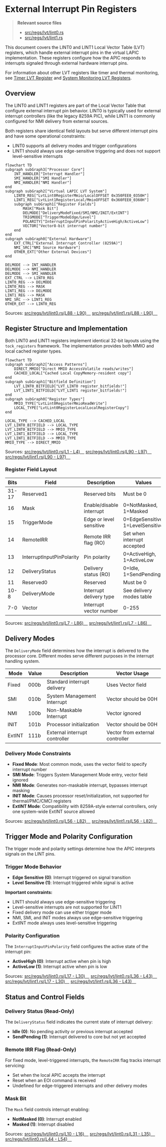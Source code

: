 # External Interrupt Pin Registers

> **Relevant source files**
> * [src/regs/lvt/lint0.rs](https://github.com/arceos-hypervisor/x86_vlapic/blob/9b85fb9d/src/regs/lvt/lint0.rs)
> * [src/regs/lvt/lint1.rs](https://github.com/arceos-hypervisor/x86_vlapic/blob/9b85fb9d/src/regs/lvt/lint1.rs)

This document covers the LINT0 and LINT1 Local Vector Table (LVT) registers, which handle external interrupt pins in the virtual LAPIC implementation. These registers configure how the APIC responds to interrupts signaled through external hardware interrupt pins.

For information about other LVT registers like timer and thermal monitoring, see [Timer LVT Register](/arceos-hypervisor/x86_vlapic/3.2.1-timer-lvt-register) and [System Monitoring LVT Registers](/arceos-hypervisor/x86_vlapic/3.2.3-system-monitoring-lvt-registers).

## Overview

The LINT0 and LINT1 registers are part of the Local Vector Table that configure external interrupt pin behavior. LINT0 is typically used for external interrupt controllers (like the legacy 8259A PIC), while LINT1 is commonly configured for NMI delivery from external sources.

Both registers share identical field layouts but serve different interrupt pins and have some operational constraints:

* LINT0 supports all delivery modes and trigger configurations
* LINT1 should always use edge-sensitive triggering and does not support level-sensitive interrupts

```mermaid
flowchart TD
subgraph subGraph3["Processor Core"]
    INT_HANDLER["Interrupt Handler"]
    SMI_HANDLER["SMI Handler"]
    NMI_HANDLER["NMI Handler"]
end
subgraph subGraph2["Virtual LAPIC LVT System"]
    LINT0_REG["LvtLint0RegisterMmio/LocalOFFSET 0x350FEE0_0350H"]
    LINT1_REG["LvtLint1RegisterLocal/MmioOFFSET 0x360FEE0_0360H"]
    subgraph subGraph1["Register Fields"]
        MASK["Mask Bit"]
        DELMODE["DeliveryModeFixed/SMI/NMI/INIT/ExtINT"]
        TRIGMODE["TriggerModeEdge/Level"]
        POLARITY["InterruptInputPinPolarityActiveHigh/ActiveLow"]
        VECTOR["Vector8-bit interrupt number"]
    end
end
subgraph subGraph0["External Hardware"]
    EXT_CTRL["External Interrupt Controller (8259A)"]
    NMI_SRC["NMI Source Hardware"]
    OTHER_EXT["Other External Devices"]
end

DELMODE --> INT_HANDLER
DELMODE --> NMI_HANDLER
DELMODE --> SMI_HANDLER
EXT_CTRL --> LINT0_REG
LINT0_REG --> DELMODE
LINT0_REG --> MASK
LINT1_REG --> DELMODE
LINT1_REG --> MASK
NMI_SRC --> LINT1_REG
OTHER_EXT --> LINT0_REG
```

Sources: [src/regs/lvt/lint0.rs(L88 - L90)&emsp;](https://github.com/arceos-hypervisor/x86_vlapic/blob/9b85fb9d/src/regs/lvt/lint0.rs#L88-L90) [src/regs/lvt/lint1.rs(L88 - L90)&emsp;](https://github.com/arceos-hypervisor/x86_vlapic/blob/9b85fb9d/src/regs/lvt/lint1.rs#L88-L90)

## Register Structure and Implementation

Both LINT0 and LINT1 registers implement identical 32-bit layouts using the `tock_registers` framework. The implementation provides both MMIO and local cached register types.

```mermaid
flowchart TD
subgraph subGraph2["Access Patterns"]
    DIRECT_MMIO["Direct MMIO AccessVolatile reads/writes"]
    CACHED_LOCAL["Cached Local CopyMemory-resident copy"]
end
subgraph subGraph1["Bitfield Definition"]
    LVT_LINT0_BITFIELD["LVT_LINT0 register_bitfields!"]
    LVT_LINT1_BITFIELD["LVT_LINT1 register_bitfields!"]
end
subgraph subGraph0["Register Types"]
    MMIO_TYPE["LvtLint0RegisterMmioReadWrite"]
    LOCAL_TYPE["LvtLint0RegisterLocalLocalRegisterCopy"]
end

LOCAL_TYPE --> CACHED_LOCAL
LVT_LINT0_BITFIELD --> LOCAL_TYPE
LVT_LINT0_BITFIELD --> MMIO_TYPE
LVT_LINT1_BITFIELD --> LOCAL_TYPE
LVT_LINT1_BITFIELD --> MMIO_TYPE
MMIO_TYPE --> DIRECT_MMIO
```

Sources: [src/regs/lvt/lint0.rs(L1 - L4)&emsp;](https://github.com/arceos-hypervisor/x86_vlapic/blob/9b85fb9d/src/regs/lvt/lint0.rs#L1-L4) [src/regs/lvt/lint0.rs(L90 - L97)&emsp;](https://github.com/arceos-hypervisor/x86_vlapic/blob/9b85fb9d/src/regs/lvt/lint0.rs#L90-L97) [src/regs/lvt/lint1.rs(L90 - L97)&emsp;](https://github.com/arceos-hypervisor/x86_vlapic/blob/9b85fb9d/src/regs/lvt/lint1.rs#L90-L97)

### Register Field Layout

|Bits|Field|Description|Values|
| --- | --- | --- | --- |
|31-17|Reserved1|Reserved bits|Must be 0|
|16|Mask|Enable/disable interrupt|0=NotMasked, 1=Masked|
|15|TriggerMode|Edge or level sensitive|0=EdgeSensitive, 1=LevelSensitive|
|14|RemoteIRR|Remote IRR flag (RO)|Set when interrupt accepted|
|13|InterruptInputPinPolarity|Pin polarity|0=ActiveHigh, 1=ActiveLow|
|12|DeliveryStatus|Delivery status (RO)|0=Idle, 1=SendPending|
|11|Reserved0|Reserved|Must be 0|
|10-8|DeliveryMode|Interrupt delivery type|See delivery modes table|
|7-0|Vector|Interrupt vector number|0-255|

Sources: [src/regs/lvt/lint0.rs(L7 - L86)&emsp;](https://github.com/arceos-hypervisor/x86_vlapic/blob/9b85fb9d/src/regs/lvt/lint0.rs#L7-L86) [src/regs/lvt/lint1.rs(L7 - L86)&emsp;](https://github.com/arceos-hypervisor/x86_vlapic/blob/9b85fb9d/src/regs/lvt/lint1.rs#L7-L86)

## Delivery Modes

The `DeliveryMode` field determines how the interrupt is delivered to the processor core. Different modes serve different purposes in the interrupt handling system.

|Mode|Value|Description|Vector Usage|
| --- | --- | --- | --- |
|Fixed|000b|Standard interrupt delivery|Uses Vector field|
|SMI|010b|System Management Interrupt|Vector should be 00H|
|NMI|100b|Non-Maskable Interrupt|Vector ignored|
|INIT|101b|Processor initialization|Vector should be 00H|
|ExtINT|111b|External interrupt controller|Vector from external controller|

### Delivery Mode Constraints

* **Fixed Mode**: Most common mode, uses the vector field to specify interrupt number
* **SMI Mode**: Triggers System Management Mode entry, vector field ignored
* **NMI Mode**: Generates non-maskable interrupt, bypasses interrupt masking
* **INIT Mode**: Causes processor reset/initialization, not supported for thermal/PMC/CMCI registers
* **ExtINT Mode**: Compatibility with 8259A-style external controllers, only one system-wide ExtINT source allowed

Sources: [src/regs/lvt/lint0.rs(L56 - L82)&emsp;](https://github.com/arceos-hypervisor/x86_vlapic/blob/9b85fb9d/src/regs/lvt/lint0.rs#L56-L82) [src/regs/lvt/lint1.rs(L56 - L82)&emsp;](https://github.com/arceos-hypervisor/x86_vlapic/blob/9b85fb9d/src/regs/lvt/lint1.rs#L56-L82)

## Trigger Mode and Polarity Configuration

The trigger mode and polarity settings determine how the APIC interprets signals on the LINT pins.

### Trigger Mode Behavior

* **Edge Sensitive (0)**: Interrupt triggered on signal transition
* **Level Sensitive (1)**: Interrupt triggered while signal is active

**Important constraints:**

* LINT1 should always use edge-sensitive triggering
* Level-sensitive interrupts are not supported for LINT1
* Fixed delivery mode can use either trigger mode
* NMI, SMI, and INIT modes always use edge-sensitive triggering
* ExtINT mode always uses level-sensitive triggering

### Polarity Configuration

The `InterruptInputPinPolarity` field configures the active state of the interrupt pin:

* **ActiveHigh (0)**: Interrupt active when pin is high
* **ActiveLow (1)**: Interrupt active when pin is low

Sources: [src/regs/lvt/lint0.rs(L17 - L30)&emsp;](https://github.com/arceos-hypervisor/x86_vlapic/blob/9b85fb9d/src/regs/lvt/lint0.rs#L17-L30) [src/regs/lvt/lint0.rs(L36 - L43)&emsp;](https://github.com/arceos-hypervisor/x86_vlapic/blob/9b85fb9d/src/regs/lvt/lint0.rs#L36-L43) [src/regs/lvt/lint1.rs(L17 - L30)&emsp;](https://github.com/arceos-hypervisor/x86_vlapic/blob/9b85fb9d/src/regs/lvt/lint1.rs#L17-L30) [src/regs/lvt/lint1.rs(L36 - L43)&emsp;](https://github.com/arceos-hypervisor/x86_vlapic/blob/9b85fb9d/src/regs/lvt/lint1.rs#L36-L43)

## Status and Control Fields

### Delivery Status (Read-Only)

The `DeliveryStatus` field indicates the current state of interrupt delivery:

* **Idle (0)**: No pending activity or previous interrupt accepted
* **SendPending (1)**: Interrupt delivered to core but not yet accepted

### Remote IRR Flag (Read-Only)

For fixed mode, level-triggered interrupts, the `RemoteIRR` flag tracks interrupt servicing:

* Set when the local APIC accepts the interrupt
* Reset when an EOI command is received
* Undefined for edge-triggered interrupts and other delivery modes

### Mask Bit

The `Mask` field controls interrupt enabling:

* **NotMasked (0)**: Interrupt enabled
* **Masked (1)**: Interrupt disabled

Sources: [src/regs/lvt/lint0.rs(L10 - L16)&emsp;](https://github.com/arceos-hypervisor/x86_vlapic/blob/9b85fb9d/src/regs/lvt/lint0.rs#L10-L16) [src/regs/lvt/lint0.rs(L31 - L35)&emsp;](https://github.com/arceos-hypervisor/x86_vlapic/blob/9b85fb9d/src/regs/lvt/lint0.rs#L31-L35) [src/regs/lvt/lint0.rs(L44 - L54)&emsp;](https://github.com/arceos-hypervisor/x86_vlapic/blob/9b85fb9d/src/regs/lvt/lint0.rs#L44-L54)